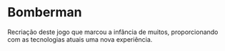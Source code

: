 # Bomberman
Recriação deste jogo que marcou a infância de muitos, proporcionando com as tecnologias atuais uma nova experiência.
